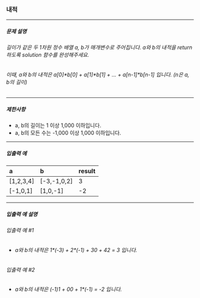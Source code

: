 ### 내적

***

##### 문제 설명
###### 길이가 같은 두 1차원 정수 배열 a, b가 매개변수로 주어집니다. a와 b의 내적을 return 하도록 solution 함수를 완성해주세요.
###### 이때, a와 b의 내적은 a[0]*b[0] + a[1]*b[1] + ... + a[n-1]*b[n-1] 입니다. (n은 a, b의 길이)

***

##### 제한사항
* a, b의 길이는 1 이상 1,000 이하입니다.
* a, b의 모든 수는 -1,000 이상 1,000 이하입니다.

***

##### 입출력 예
a	       |b            |	result|
|:--     |:--          |:--     
[1,2,3,4]|	[-3,-1,0,2]|	3     |
[-1,0,1] |	[1,0,-1]   |	-2    |

***

##### 입출력 예 설명
###### 입출력 예 #1

* ###### a와 b의 내적은 1*(-3) + 2*(-1) + 3*0 + 4*2 = 3 입니다.
###### 입출력 예 #2

* ###### a와 b의 내적은 (-1)*1 + 0*0 + 1*(-1) = -2 입니다.
